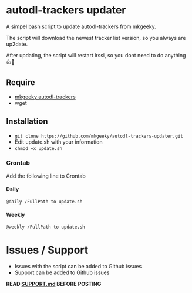 # autodl-trackers updater
A simpel bash script to update autodl-trackers from mkgeeky.

The script will download the newest tracker list version, so you always are up2date.

After updating, the script will restart irssi, so you dont need to do anything 👍💪

## Require
- [mkgeeky autodl-trackers](https://github.com/mkgeeky/autodl-trackers)
- wget

## Installation
* `git clone https://github.com/mkgeeky/autodl-trackers-updater.git`
* Edit update.sh with your information
* `chmod +x update.sh`

### Crontab
Add the following line to Crontab

#### Daily
`@daily /FullPath to update.sh`

#### Weekly
`@weekly /FullPath to update.sh`

# Issues / Support
- Issues with the script can be added to Github issues
- Support can be added to Github issues

**READ [SUPPORT.md](https://github.com/mkgeeky/autodl-trackers-updater/blob/main/SUPPORT.md) BEFORE POSTING**
